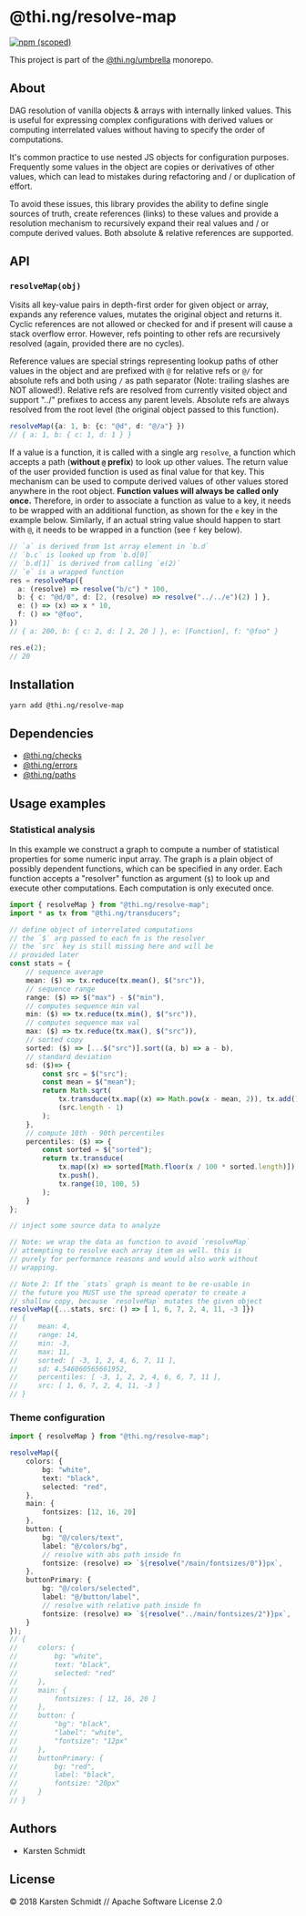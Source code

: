 # @thi.ng/resolve-map

[![npm (scoped)](https://img.shields.io/npm/v/@thi.ng/resolve-map.svg)](https://www.npmjs.com/package/@thi.ng/resolve-map)

This project is part of the
[@thi.ng/umbrella](https://github.com/thi-ng/umbrella/) monorepo.

## About

DAG resolution of vanilla objects & arrays with internally linked
values. This is useful for expressing complex configurations with
derived values or computing interrelated values without having to
specify the order of computations.

It's common practice to use nested JS objects for configuration
purposes. Frequently some values in the object are copies or derivatives
of other values, which can lead to mistakes during refactoring and / or
duplication of effort.

To avoid these issues, this library provides the ability to define
single sources of truth, create references (links) to these values and
provide a resolution mechanism to recursively expand their real values
and / or compute derived values. Both absolute & relative references are
supported.

## API

### `resolveMap(obj)`

Visits all key-value pairs in depth-first order for given object or
array, expands any reference values, mutates the original object and
returns it. Cyclic references are not allowed or checked for and if
present will cause a stack overflow error. However, refs pointing to
other refs are recursively resolved (again, provided there are no
cycles).

Reference values are special strings representing lookup paths of other
values in the object and are prefixed with `@` for relative refs or
`@/` for absolute refs and both using `/` as path separator (Note:
trailing slashes are NOT allowed!). Relative refs are resolved from
currently visited object and support "../" prefixes to access any parent
levels. Absolute refs are always resolved from the root level (the
original object passed to this function).

```ts
resolveMap({a: 1, b: {c: "@d", d: "@/a"} })
// { a: 1, b: { c: 1, d: 1 } }
```

If a value is a function, it is called with a single arg `resolve`, a
function which accepts a path (**without `@` prefix**) to look up other
values. The return value of the user provided function is used as final
value for that key. This mechanism can be used to compute derived values
of other values stored anywhere in the root object. **Function values
will always be called only once.** Therefore, in order to associate a
function as value to a key, it needs to be wrapped with an additional
function, as shown for the `e` key in the example below. Similarly, if
an actual string value should happen to start with `@`, it needs to be
wrapped in a function (see `f` key below).

```ts
// `a` is derived from 1st array element in `b.d`
// `b.c` is looked up from `b.d[0]`
// `b.d[1]` is derived from calling `e(2)`
// `e` is a wrapped function
res = resolveMap({
  a: (resolve) => resolve("b/c") * 100,
  b: { c: "@d/0", d: [2, (resolve) => resolve("../../e")(2) ] },
  e: () => (x) => x * 10,
  f: () => "@foo",
})
// { a: 200, b: { c: 2, d: [ 2, 20 ] }, e: [Function], f: "@foo" }

res.e(2);
// 20
```

## Installation

```
yarn add @thi.ng/resolve-map
```

## Dependencies

- [@thi.ng/checks](https://github.com/thi-ng/umbrella/tree/master/packages/checks)
- [@thi.ng/errors](https://github.com/thi-ng/umbrella/tree/master/packages/errors)
- [@thi.ng/paths](https://github.com/thi-ng/umbrella/tree/master/packages/paths)

## Usage examples

### Statistical analysis

In this example we construct a graph to compute a number of statistical
properties for some numeric input array. The graph is a plain object of
possibly dependent functions, which can be specified in any order. Each
function accepts a "resolver" function as argument (`$`) to look up and
execute other computations. Each computation is only executed once.

```ts
import { resolveMap } from "@thi.ng/resolve-map";
import * as tx from "@thi.ng/transducers";

// define object of interrelated computations
// the `$` arg passed to each fn is the resolver
// the `src` key is still missing here and will be
// provided later
const stats = {
    // sequence average
    mean: ($) => tx.reduce(tx.mean(), $("src")),
    // sequence range
    range: ($) => $("max") - $("min"),
    // computes sequence min val
    min: ($) => tx.reduce(tx.min(), $("src")),
    // computes sequence max val
    max: ($) => tx.reduce(tx.max(), $("src")),
    // sorted copy
    sorted: ($) => [...$("src")].sort((a, b) => a - b),
    // standard deviation
    sd: ($)=> {
        const src = $("src");
        const mean = $("mean");
        return Math.sqrt(
            tx.transduce(tx.map((x) => Math.pow(x - mean, 2)), tx.add(), src) /
            (src.length - 1)
        );
    },
    // compute 10th - 90th percentiles
    percentiles: ($) => {
        const sorted = $("sorted");
        return tx.transduce(
            tx.map((x) => sorted[Math.floor(x / 100 * sorted.length)]),
            tx.push(),
            tx.range(10, 100, 5)
        );
    }
};

// inject some source data to analyze

// Note: we wrap the data as function to avoid `resolveMap`
// attempting to resolve each array item as well. this is
// purely for performance reasons and would also work without
// wrapping.

// Note 2: If the `stats` graph is meant to be re-usable in
// the future you MUST use the spread operator to create a
// shallow copy, because `resolveMap` mutates the given object
resolveMap({...stats, src: () => [ 1, 6, 7, 2, 4, 11, -3 ]})
// {
//     mean: 4,
//     range: 14,
//     min: -3,
//     max: 11,
//     sorted: [ -3, 1, 2, 4, 6, 7, 11 ],
//     sd: 4.546060565661952,
//     percentiles: [ -3, 1, 2, 2, 4, 6, 6, 7, 11 ],
//     src: [ 1, 6, 7, 2, 4, 11, -3 ]
// }
```

### Theme configuration

```typescript
import { resolveMap } from "@thi.ng/resolve-map";

resolveMap({
    colors: {
        bg: "white",
        text: "black",
        selected: "red",
    },
    main: {
        fontsizes: [12, 16, 20]
    },
    button: {
        bg: "@/colors/text",
        label: "@/colors/bg",
        // resolve with abs path inside fn
        fontsize: (resolve) => `${resolve("/main/fontsizes/0")}px`,
    },
    buttonPrimary: {
        bg: "@/colors/selected",
        label: "@/button/label",
        // resolve with relative path inside fn
        fontsize: (resolve) => `${resolve("../main/fontsizes/2")}px`,
    }
});
// {
//     colors: {
//         bg: "white",
//         text: "black",
//         selected: "red"
//     },
//     main: {
//         fontsizes: [ 12, 16, 20 ]
//     },
//     button: {
//         "bg": "black",
//         "label": "white",
//         "fontsize": "12px"
//     },
//     buttonPrimary: {
//         bg: "red",
//         label: "black",
//         fontsize: "20px"
//     }
// }
```

## Authors

- Karsten Schmidt

## License

&copy; 2018 Karsten Schmidt // Apache Software License 2.0
